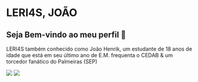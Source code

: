 # LERI4S, JOÃO
## Seja Bem-vindo ao meu perfil 👋

LERI4S também conhecido como João Henrik, um estudante de 18 anos de idade que está em seu último ano de E.M. frequenta o CEDAB & um torcedor fanático do Palmeiras (SEP)

![](https://tenor.com/pt-BR/view/dancinha-comemorando-vai-vai-vai-palmeiras-campe%C3%A3o-brasileiro-gif-1328071259393297624.gif)
![](https://tenor.com/pt-BR/view/matuê-fumaça-gif-8018697885712319041.gif)
